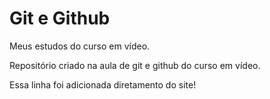 # Git e Github
 Meus estudos do curso em vídeo.

 Repositório criado na aula de git e github do curso em vídeo.
 
 Essa linha foi adicionada diretamento do site!

